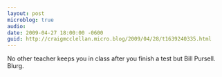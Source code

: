 ```yaml
---
layout: post
microblog: true
audio: 
date: 2009-04-27 18:00:00 -0600
guid: http://craigmcclellan.micro.blog/2009/04/28/t1639240335.html
---
```

No other teacher keeps you in class after you finish a test but Bill Pursell.  Blurg.
